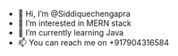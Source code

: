- 👋 Hi, I’m @Siddiquechengapra
- 👀 I’m interested in MERN stack
- 🌱 I’m currently learning Java
- 📫 You can reach me on +917904316584

<!---
Siddiquechengapra/Siddiquechengapra is a ✨ special ✨ repository because its `README.md` (this file) appears on your GitHub profile.
You can click the Preview link to take a look at your changes.
--->
